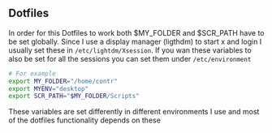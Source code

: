 ## Dotfiles 

In order for this Dotfiles to work both $MY_FOLDER and $SCR_PATH have to be set globally. Since I use a display manager (ligthdm) to start x and login I usually set these in `/etc/lightdm/Xsession`. If you wan these variables to also be set for all the sessions you can set them under `/etc/environment`

```bash
# For example
export MY_FOLDER="/home/contr"
export MYENV="desktop"
export SCR_PATH="$MY_FOLDER/Scripts"
```

These variables are set differently in different environments I use and most of the dotfiles functionality depends on these
